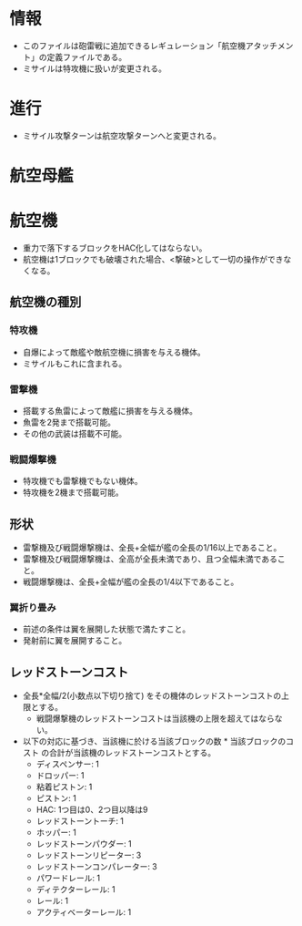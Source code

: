 # 情報
- このファイルは砲雷戦に追加できるレギュレーション「航空機アタッチメント」の定義ファイルである。
- ミサイルは特攻機に扱いが変更される。
# 進行
- ミサイル攻撃ターンは航空攻撃ターンへと変更される。
# 航空母艦

# 航空機
- 重力で落下するブロックをHAC化してはならない。
- 航空機は1ブロックでも破壊された場合、<撃破>として一切の操作ができなくなる。
## 航空機の種別
### 特攻機
- 自爆によって敵艦や敵航空機に損害を与える機体。
- ミサイルもこれに含まれる。
### 雷撃機
- 搭載する魚雷によって敵艦に損害を与える機体。
- 魚雷を2発まで搭載可能。
- その他の武装は搭載不可能。
### 戦闘爆撃機
- 特攻機でも雷撃機でもない機体。
- 特攻機を2機まで搭載可能。
## 形状
- 雷撃機及び戦闘爆撃機は、全長+全幅が艦の全長の1/16以上であること。
- 雷撃機及び戦闘爆撃機は、全高が全長未満であり、且つ全幅未満であること。
- 戦闘爆撃機は、全長+全幅が艦の全長の1/4以下であること。
### 翼折り畳み
- 前述の条件は翼を展開した状態で満たすこと。
- 発射前に翼を展開すること。
## レッドストーンコスト
- 全長*全幅/2(小数点以下切り捨て) をその機体のレッドストーンコストの上限とする。
  - 戦闘爆撃機のレッドストーンコストは当該機の上限を超えてはならない。
- 以下の対応に基づき、当該機に於ける当該ブロックの数 * 当該ブロックのコスト の合計が当該機のレッドストーンコストとする。
  - ディスペンサー: 1
  - ドロッパー: 1
  - 粘着ピストン: 1
  - ピストン: 1
  - HAC: 1つ目は0、2つ目以降は9
  - レッドストーントーチ: 1
  - ホッパー: 1
  - レッドストーンパウダー: 1
  - レッドストーンリピーター: 3
  - レッドストーンコンパレーター: 3
  - パワードレール: 1
  - ディテクターレール: 1
  - レール: 1
  - アクティベーターレール: 1
